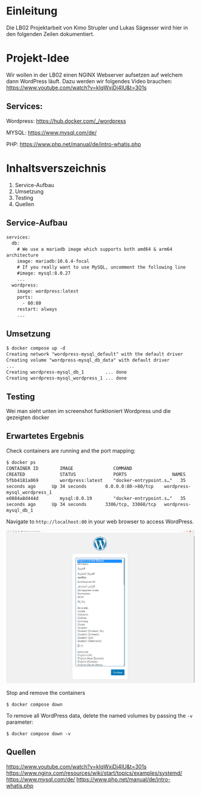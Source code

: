 # Einleitung
Die LB02 Projektarbeit von Kimo Strupler und Lukas Sägesser wird hier in den folgenden Zeilen dokumentiert. 


# Projekt-Idee

Wir wollen in der LB02 einen NGINX Webserver aufsetzen auf welchem dann WordPress läuft.
Dazu werden wir folgendes Video brauchen:
https://www.youtube.com/watch?v=kIqWxjDj4IU&t=301s

## Services:
Wordpress:
https://hub.docker.com/_/wordpress

MYSQL:
https://www.mysql.com/de/

PHP:
https://www.php.net/manual/de/intro-whatis.php

# Inhaltsverszeichnis
1. Service-Aufbau
2. Umsetzung
3. Testing
4. Quellen

## Service-Aufbau 
```
services:
  db:
    # We use a mariadb image which supports both amd64 & arm64 architecture
    image: mariadb:10.6.4-focal
    # If you really want to use MySQL, uncomment the following line
    #image: mysql:8.0.27
    ...
  wordpress:
    image: wordpress:latest
    ports:
      - 80:80
    restart: always
    ...
```
## Umsetzung

```
$ docker compose up -d
Creating network "wordpress-mysql_default" with the default driver
Creating volume "wordpress-mysql_db_data" with default driver
...
Creating wordpress-mysql_db_1        ... done
Creating wordpress-mysql_wordpress_1 ... done
```

## Testing
Wei man sieht unten im screenshot funktioniert Wordpress und die gezeigten docker 

## Erwartetes Ergebnis

Check containers are running and the port mapping:
```
$ docker ps
CONTAINER ID        IMAGE               COMMAND                  CREATED             STATUS              PORTS                 NAMES
5fbb4181a069        wordpress:latest    "docker-entrypoint.s…"   35 seconds ago      Up 34 seconds       0.0.0.0:80->80/tcp    wordpress-mysql_wordpress_1
e0884a8d444d        mysql:8.0.19        "docker-entrypoint.s…"   35 seconds ago      Up 34 seconds       3306/tcp, 33060/tcp   wordpress-mysql_db_1
```

Navigate to `http://localhost:80` in your web browser to access WordPress.

![page](output.jpg)

Stop and remove the containers

```
$ docker compose down
```

To remove all WordPress data, delete the named volumes by passing the `-v` parameter:
```
$ docker compose down -v
```

## Quellen
https://www.youtube.com/watch?v=kIqWxjDj4IU&t=301s
https://www.nginx.com/resources/wiki/start/topics/examples/systemd/
https://www.mysql.com/de/
https://www.php.net/manual/de/intro-whatis.php